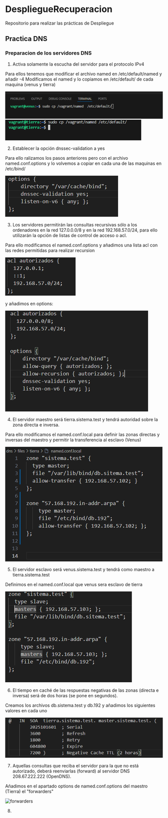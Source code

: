 # DespliegueRecuperacion
Repositorio para realizar las prácticas de Despliegue

## Practica DNS

### Preparacion de los servidores DNS

1. Activa solamente la escucha del servidor para el protocolo IPv4

Para ellos tenemos que modificar el archivo named en  /etc/default/named y añadir -4 
Modificamos el named y lo copiamos en  /etc/default/ de cada maquina (venus y tierra)

![namedVenus](dns/img/named_Venus.png)
![namedTierra](dns/img/named_Tierra.png)

2. Establecer la opción dnssec-validation a yes

Para ello ralizamos los pasos anteriores pero con el archivo named.conf.options y lo
volvemos a copiar en cada una de las maquinas en /etc/bind/

![dnssec-validation](dns/img/dnssec_validation.png)

3. Los servidores permitirán las consultas recursivas sólo a los ordenadores en la red 127.0.0.0/8
y en la red 192.168.57.0/24, para ello utilizarán la opción de listas de control de acceso o acl.

Para ello modificamos el named.conf.options y añadimos una lista acl con las redes permitidas para 
realizar recursion

![acl](dns/img/acl.png)

y añadimos en options: 

![allow](dns/img/allow.png)

4. El servidor maestro será tierra.sistema.test y tendrá autoridad sobre la zona directa e inversa.

Para ello modificamos el named.conf.local para definir las zonas directas y inversas del maestro 
y permitir la transferencia al esclavo (Venus)

![localTierra](dns/img/localTierra.png)

5. El servidor esclavo será venus.sistema.test y tendrá como maestro a tierra.sistema.test

Definimos en el named.conf.local que venus sera esclavo de tierra

![localVenus](dns/img/localVenus.png)

6. El tiempo en caché de las respuestas negativas de las zonas (directa e inversa) será de dos horas
(se pone en segundos).

Creamos los archivos db.sistema.test y db.192 y añadimos los siguientes valores en cada uno

![soaHoras](dns/img/soaHoras.png)

7. Aquellas consultas que reciba el servidor para la que no está autorizado, deberá reenviarlas
(forward) al servidor DNS 208.67.222.222 (OpenDNS).

Añadimos en el apartado options de named.conf.options del maestro (Tierra) el "forwarders" 

![forwarders](dns/img/forwarders.png)

8. 